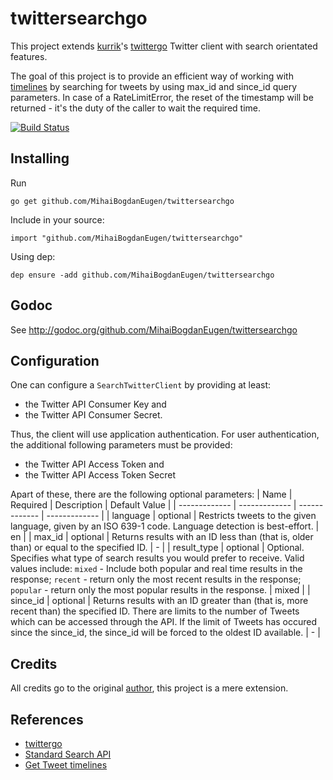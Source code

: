 twittersearchgo
=========
This project extends [kurrik](https://github.com/kurrik)'s [twittergo](https://github.com/kurrik/twittergo) Twitter client with search orientated features.

The goal of this project is to provide an efficient way of working with [timelines](https://developer.twitter.com/en/docs/tweets/timelines/guides/working-with-timelines) by searching for tweets by using max_id and since_id query parameters.
In case of a RateLimitError, the reset of the timestamp will be returned - it's the duty of the caller to wait the required time.

[![Build Status](https://travis-ci.org/MihaiBogdanEugen/twittersearchgo.svg?branch=master)](https://travis-ci.org/MihaiBogdanEugen/twittersearchgo)

Installing
----------
Run

    go get github.com/MihaiBogdanEugen/twittersearchgo

Include in your source:

    import "github.com/MihaiBogdanEugen/twittersearchgo"
    
Using dep:

    dep ensure -add github.com/MihaiBogdanEugen/twittersearchgo

Godoc
-----
See http://godoc.org/github.com/MihaiBogdanEugen/twittersearchgo

Configuration
-----

One can configure a `SearchTwitterClient` by providing at least:
- the Twitter API Consumer Key and
- the Twitter API Consumer Secret.

Thus, the client will use application authentication. For user authentication, the additional following parameters must be provided:
- the Twitter API Access Token and
- the Twitter API Access Token Secret

Apart of these, there are the following optional parameters:
| Name | Required | Description | Default Value | 
| ------------- | ------------- | ------------- | ------------- |
| language | optional | Restricts tweets to the given language, given by an ISO 639-1 code. Language detection is best-effort. | en |
| max_id | optional | Returns results with an ID less than (that is, older than) or equal to the specified ID. | - |
| result_type | optional | Optional. Specifies what type of search results you would prefer to receive. Valid values include: `mixed` - Include both popular and real time results in the response; `recent` - return only the most recent results in the response; `popular` - return only the most popular results in the response. | mixed |
| since_id | optional | Returns results with an ID greater than (that is, more recent than) the specified ID. There are limits to the number of Tweets which can be accessed through the API. If the limit of Tweets has occured since the since_id, the since_id will be forced to the oldest ID available. | - |


Credits
-----
All credits go to the original [author](https://github.com/kurrik), this project is a mere extension.

References
-----
- [twittergo](https://github.com/kurrik/twittergo)
- [Standard Search API](https://developer.twitter.com/en/docs/tweets/search/api-reference/get-search-tweets)
- [Get Tweet timelines](https://developer.twitter.com/en/docs/tweets/timelines/guides/working-with-timelines)